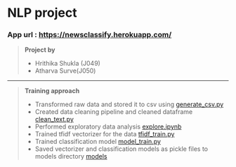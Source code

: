 # NLP project

### App url : https://newsclassify.herokuapp.com/ 

>**Project by**
> - Hrithika Shukla (J049)
> - Atharva Surve(J050)


---

>  **Training approach**  
> - Transformed raw data and stored it to csv using [generate_csv.py](https://github.com/amsurve/news-article-classifier/blob/master/generate_csv.py)
> - Created data cleaning pipeline and cleaned dataframe [clean_text.py](https://github.com/amsurve/news-article-classifier/blob/master/clean_text.py)
> - Performed exploratory data analysis  [explore.ipynb](https://github.com/amsurve/news-article-classifier/blob/master/explore.ipynb)
> - Trained tfidf vectorizer for the  data [tfidf_train.py](https://github.com/amsurve/news-article-classifier/blob/master/tfidf_train.py)
> - Trained classification model [model_train.py](https://github.com/amsurve/news-article-classifier/blob/master/model_train.py) 
> - Saved vectorizer and classification  models as pickle files to models directory [models](https://github.com/amsurve/news-article-classifier/tree/master/models)

